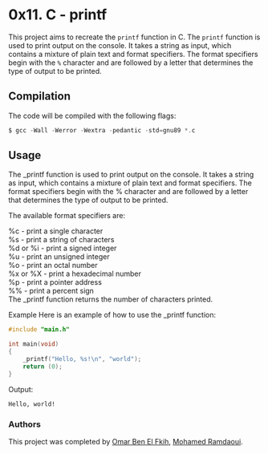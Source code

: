 # 0x11. C - printf

This project aims to recreate the `printf` function in C. The `printf` function is used to print output on the console. It takes a string as input, which contains a mixture of plain text and format specifiers. The format specifiers begin with the `%` character and are followed by a letter that determines the type of output to be printed.

## Compilation
The code will be compiled with the following flags:

```c
$ gcc -Wall -Werror -Wextra -pedantic -std=gnu89 *.c
```

## Usage

The _printf function is used to print output on the console. It takes a string as input, which contains a mixture of plain text and format specifiers. The format specifiers begin with the % character and are followed by a letter that determines the type of output to be printed.

The available format specifiers are:

%c - print a single character </br>
%s - print a string of characters </br>
%d or %i - print a signed integer </br>
%u - print an unsigned integer </br>
%o - print an octal number </br>
%x or %X - print a hexadecimal number </br>
%p - print a pointer address </br>
%% - print a percent sign </br>
The _printf function returns the number of characters printed.

Example
Here is an example of how to use the _printf function:

```c
#include "main.h"

int main(void)
{
    _printf("Hello, %s!\n", "world");
    return (0);
}
```
Output:
```
Hello, world!
```
### Authors

This project was completed by [Omar Ben El Fkih](https://github.com/Ancient-mahou), [Mohamed Ramdaoui](https://github.comMibonacci).
